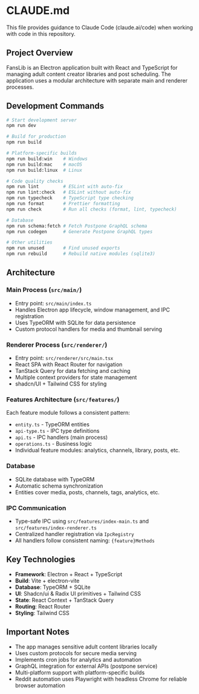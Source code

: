 # CLAUDE.md

This file provides guidance to Claude Code (claude.ai/code) when working with code in this repository.

## Project Overview

FansLib is an Electron application built with React and TypeScript for managing adult content creator libraries and post scheduling. The application uses a modular architecture with separate main and renderer processes.

## Development Commands

```bash
# Start development server
npm run dev

# Build for production
npm run build

# Platform-specific builds
npm run build:win    # Windows
npm run build:mac    # macOS
npm run build:linux  # Linux

# Code quality checks
npm run lint         # ESLint with auto-fix
npm run lint:check   # ESLint without auto-fix
npm run typecheck    # TypeScript type checking
npm run format       # Prettier formatting
npm run check        # Run all checks (format, lint, typecheck)

# Database
npm run schema:fetch # Fetch Postpone GraphQL schema
npm run codegen      # Generate Postpone GraphQL types

# Other utilities
npm run unused       # Find unused exports
npm run rebuild      # Rebuild native modules (sqlite3)
```

## Architecture

### Main Process (`src/main/`)

- Entry point: `src/main/index.ts`
- Handles Electron app lifecycle, window management, and IPC registration
- Uses TypeORM with SQLite for data persistence
- Custom protocol handlers for media and thumbnail serving

### Renderer Process (`src/renderer/`)

- Entry point: `src/renderer/src/main.tsx`
- React SPA with React Router for navigation
- TanStack Query for data fetching and caching
- Multiple context providers for state management
- shadcn/UI + Tailwind CSS for styling

### Features Architecture (`src/features/`)

Each feature module follows a consistent pattern:

- `entity.ts` - TypeORM entities
- `api-type.ts` - IPC type definitions
- `api.ts` - IPC handlers (main process)
- `operations.ts` - Business logic
- Individual feature modules: analytics, channels, library, posts, etc.

### Database

- SQLite database with TypeORM
- Automatic schema synchronization
- Entities cover media, posts, channels, tags, analytics, etc.

### IPC Communication

- Type-safe IPC using `src/features/index-main.ts` and `src/features/index-renderer.ts`
- Centralized handler registration via `IpcRegistry`
- All handlers follow consistent naming: `{feature}Methods`

## Key Technologies

- **Framework**: Electron + React + TypeScript
- **Build**: Vite + electron-vite
- **Database**: TypeORM + SQLite
- **UI**: Shadcn/ui & Radix UI primitives + Tailwind CSS
- **State**: React Context + TanStack Query
- **Routing**: React Router
- **Styling**: Tailwind CSS

## Important Notes

- The app manages sensitive adult content libraries locally
- Uses custom protocols for secure media serving
- Implements cron jobs for analytics and automation
- GraphQL integration for external APIs (postpone service)
- Multi-platform support with platform-specific builds
- Reddit automation uses Playwright with headless Chrome for reliable browser automation
